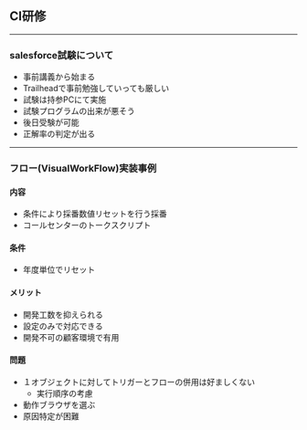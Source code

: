 ## CI研修
-----
### salesforce試験について
* 事前講義から始まる
* Trailheadで事前勉強していっても厳しい
* 試験は持参PCにて実施
* 試験プログラムの出来が悪そう
* 後日受験が可能
* 正解率の判定が出る


-----
### フロー(VisualWorkFlow)実装事例
#### 内容
* 条件により採番数値リセットを行う採番
* コールセンターのトークスクリプト

#### 条件
* 年度単位でリセット

#### メリット
* 開発工数を抑えられる
* 設定のみで対応できる
* 開発不可の顧客環境で有用

#### 問題
* １オブジェクトに対してトリガーとフローの併用は好ましくない
  * 実行順序の考慮
* 動作ブラウザを選ぶ
* 原因特定が困難
